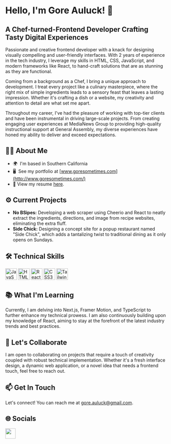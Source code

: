 # Hello, I'm Gore Auluck! 👋 

## A Chef-turned-Frontend Developer Crafting Tasty Digital Experiences
<p>Passionate and creative frontend developer with a knack for designing visually compelling and user-friendly interfaces. With 2 years of experience in the tech industry, I leverage my skills in HTML, CSS, JavaScript, and modern frameworks like React, to hand-craft solutions that are as stunning as they are functional.</p>
<p>Coming from a background as a Chef, I bring a unique approach to development. I treat every project like a culinary masterpiece, where the right mix of simple ingredients leads to a sensory feast that leaves a lasting impression. Whether it's crafting a dish or a website, my creativity and attention to detail are what set me apart.</p>
<p>Throughout my career, I've had the pleasure of working with top-tier clients and have been instrumental in driving large-scale projects. From creating engaging user experiences at MediaNews Group to providing high-quality instructional support at General Assembly, my diverse experiences have honed my ability to deliver and exceed expectations.
</p>

## 👨‍💻 About Me
- 🌍  I'm based in Southern California</li>
- 🖥️  See my portfolio at [www.goresometimes.com](http://www.goresometimes.com/)
- 📄  View my resume [here](https://drive.google.com/file/d/1bg9jbPY4iZthCn5vxnpPWSb0c8EwtZe7P6l4onyCrV4/view).

## ⚙️ Current Projects
- **No BSipes:** Developing a web scraper using Cheerio and React to neatly extract the ingredients, directions, and image from recipe websites, eliminating the extra fluff.
- **Side Chick:** Designing a concept site for a popup restaurant named "Side Chick", which adds a tantalizing twist to traditional dining as it only opens on Sundays.


## 🛠 Technical Skills

<p align="left">
<a href="https://developer.mozilla.org/en-US/docs/Web/JavaScript" target="_blank" rel="noreferrer"><img src="https://raw.githubusercontent.com/danielcranney/readme-generator/main/public/icons/skills/javascript-colored.svg" width="36" height="36" alt="JavaScript" /></a>
<a href="https://developer.mozilla.org/en-US/docs/Glossary/HTML5" target="_blank" rel="noreferrer"><img src="https://raw.githubusercontent.com/danielcranney/readme-generator/main/public/icons/skills/html5-colored.svg" width="36" height="36" alt="HTML5" /></a>
<a href="https://reactjs.org/" target="_blank" rel="noreferrer"><img src="https://raw.githubusercontent.com/danielcranney/readme-generator/main/public/icons/skills/react-colored.svg" width="36" height="36" alt="React" /></a>
<a href="https://www.w3.org/TR/CSS/#css" target="_blank" rel="noreferrer"><img src="https://raw.githubusercontent.com/danielcranney/readme-generator/main/public/icons/skills/css3-colored.svg" width="36" height="36" alt="CSS3" /></a>
<a href="https://tailwindcss.com/" target="_blank" rel="noreferrer"><img src="https://raw.githubusercontent.com/danielcranney/readme-generator/main/public/icons/skills/tailwindcss-colored.svg" width="36" height="36" alt="TailwindCSS" /></a>
</p>

## 📚 What I'm Learning 
Currently, I am delving into Next.js, Framer Motion, and TypeScript to further enhance my technical prowess. I am also continuously building upon my knowledge of React, aiming to stay at the forefront of the latest industry trends and best practices.

## 🤝 Let's Collaborate 
I am open to collaborating on projects that require a touch of creativity coupled with robust technical implementation. Whether it's a fresh interface design, a dynamic web application, or a novel idea that needs a frontend touch, feel free to reach out.

## 📫 Get In Touch
Let's connect! You can reach me at [gore.auluck@gmail.com](mailto:gore.auluck@gmail.com).

## 🌐 Socials

<p align="left"><a href="https://www.linkedin.com/in/gore-auluck" target="_blank" rel="noreferrer"><img src="https://raw.githubusercontent.com/danielcranney/readme-generator/main/public/icons/socials/linkedin.svg" width="32" height="32" /></a></p>
